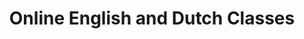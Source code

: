 ---
title: "Online English and Dutch Classes"
draft: false
# page title background image
bg_image: "images/backgrounds/page-title.png"
# meta description
description : "I teach general and specialized English and Dutch classes online. Click on the class types for more information."
---